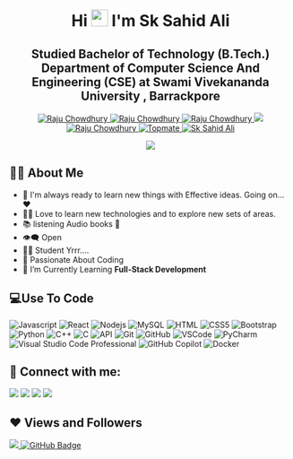 

<h1 align="center">Hi <img src="https://raw.githubusercontent.com/MartinHeinz/MartinHeinz/master/wave.gif" width="30px"> I'm <b>Sk Sahid Ali</b></h1>

<h2 align="center"><b>Studied Bachelor of Technology (B.Tech.) Department of Computer Science And Engineering (CSE) at Swami Vivekananda University , Barrackpore</b></h2> 
<p align="center">  
    <a href="https://www.youtube.com" target="_blank">
  <img src="https://img.shields.io/badge/YouTube-FF0000?style=for-the-badge&logo=youtube&logoColor=white" alt="Raju Chowdhury" />
 </a> 
 <a href="https://www.linkedin.com/in/sk-sahid-ali" target="_blank">
  <img src="https://img.shields.io/badge/LinkedIn-0077B5?style=for-the-badge&logo=linkedin&logoColor=white" alt="Raju Chowdhury"/>
 </a>
 <a href="https://github.com/Sahid-Ali" target="_blank">
  <img src="https://img.shields.io/badge/GitHub-181717?style=for-the-badge&logo=github&logoColor=white" alt="Raju Chowdhury" />
 </a>
 <a href="https://twitter.com" target="_blank">
  <img src="https://img.shields.io/badge/Twitter-1DA1F2?style=for-the-badge&logo=twitter&logoColor=white" />
 </a>
 <a href="https://www.instagram.com/-sahid___ali_/" target="_blank">
  <img src="https://img.shields.io/badge/Instagram-fe4164?style=for-the-badge&logo=instagram&logoColor=white" alt="Raju Chowdhury" />
 </a> 
    <a href="#" target="blank">
  <img src="https://img.shields.io/badge/Topmate-009933?style=for-the-badge&logo=appveyor&logoColor=white" alt="Topmate" />
 </a>
   <a href="https://sksahidali012gmail.com" target="_blank">
  <img src="https://img.shields.io/badge/Email-D14836?style=for-the-badge&logo=gmail&logoColor=white" alt="Sk Sahid Ali" />
 </a> 
</p>


<p align="center">
  <img src="https://readme-typing-svg.herokuapp.com?color=%2336BCF7&size=25&center=true&vCenter=true&width=600&lines=Welcome+to+my+GitHub+Profile!;Tech+Enthusiast+%7C+Developer+%7C+Learner;Always+Open+to+Collaboration+🤝" />
</p>

## 🙋‍♂️ About Me

- 🥋  I'm always ready to learn new things with Effective ideas. Going on... ❤️
- 👨‍💻 Love to learn new technologies and to explore new sets of areas.
- 📚 listening Audio books 🫶
- 👁‍🗨 Open 
- 👨‍🏫 Student Yrrr....
- 🚀 Passionate About Coding
- 📘 I’m Currently Learning **Full-Stack Development**

## 💻Use To Code

![Javascript](https://img.shields.io/badge/Javascript-F0DB4F?style=for-the-badge&labelColor=black&logo=javascript&logoColor=F0DB4F)
![React](https://img.shields.io/badge/-React-61DBFB?style=for-the-badge&labelColor=black&logo=react&logoColor=61DBFB)
![Nodejs](https://img.shields.io/badge/Nodejs-3C873A?style=for-the-badge&labelColor=black&logo=node.js&logoColor=3C873A)
![MySQL](https://img.shields.io/badge/MySQL-lightgrey?logo=mysql&style=for-the-badge&logoColor=white&labelColor=blue)
![HTML](https://img.shields.io/badge/HTML5-E34F26?style=for-the-badge&logo=html5&logoColor=white)
![CSS5](https://img.shields.io/badge/CSS5-1572B6?style=for-the-badge&logo=css3&logoColor=white)
![Bootstrap](https://img.shields.io/badge/Bootstrap-563D7C?style=for-the-badge&logo=bootstrap&logoColor=white)
![Python](https://img.shields.io/badge/Python-3776AB?style=for-the-badge&logo=python&logoColor=white)
![C++](https://img.shields.io/badge/C++-00599C?style=for-the-badge&logo=c%2B%2B&logoColor=white)
![C](https://img.shields.io/badge/C-00599C?style=for-the-badge&logo=c&logoColor=white)
![API](https://img.shields.io/badge/API-008000?style=for-the-badge)
![Git](https://img.shields.io/badge/Git-F05032?style=for-the-badge&logo=git&logoColor=white)
![GitHub](https://img.shields.io/badge/GitHub-181717?style=for-the-badge&logo=github&logoColor=white)
![VSCode](https://img.shields.io/badge/Visual_Studio-0078d7?style=for-the-badge&logo=visual%20studio&logoColor=white)
![PyCharm](https://img.shields.io/badge/PyCharm-000000?style=for-the-badge&logo=pycharm&logoColor=white)
![Visual Studio Code Professional](https://img.shields.io/badge/VS_Code_Professional-007ACC?style=for-the-badge&logo=visual-studio-code&logoColor=white)
![GitHub Copilot](https://img.shields.io/badge/GitHub_Copilot-000000?style=for-the-badge&logo=github&logoColor=white)
![Docker](https://img.shields.io/badge/Docker-2496ED?style=for-the-badge&logo=docker&logoColor=white)




## 📧 Connect with me:
<p align="left">

<a href = "https://www.linkedin.com/in/sk-sahid-ali" target="_main"><img src="https://img.icons8.com/fluent/48/000000/linkedin.png"/></a>
<a href = "#"><img src="https://img.icons8.com/fluent/48/000000/twitter.png"/></a>
<a href = "https://www.instagram.com/-sahid___ali_/"><img src="https://img.icons8.com/fluent/48/000000/instagram-new.png"/></a>
<a href="https://www.youtube.com" target="_blank"><img src="https://img.icons8.com/color/48/000000/youtube-play.png"/></a>

</p>




## ❤ Views and Followers
<a href="#">
    <img src="https://komarev.com/ghpvc/?username=Sahid-Ali">
</a>
<a href="https://github.com/Sahid-Ali?tab=followers"><img src="https://img.shields.io/github/followers/Sahid-Ali?label=Followers&style=social" alt="GitHub Badge"></a>
